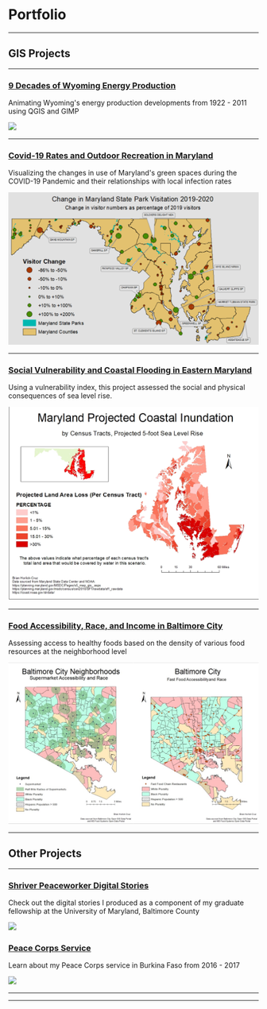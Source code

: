 
# Portfolio

---

## GIS Projects
---

### [9 Decades of Wyoming Energy Production](wyoming_energy/index.md)

Animating Wyoming's energy production developments from 1922 - 2011 using QGIS and GIMP

[<img src="wyoming_energy/wyoming_energy1.gif"/>](wyoming_energy/index.md)

---
### [Covid-19 Rates and Outdoor Recreation in Maryland](covid_mapping/index.md)

Visualizing the changes in use of Maryland's green spaces during the COVID-19 Pandemic and their relationships with local infection rates

[<img src="covid_mapping/mapping covid.png"/>](covid_mapping/index.md)

---
### [Social Vulnerability and Coastal Flooding in Eastern Maryland](coastal_flooding/index.md)

Using a vulnerability index, this project assessed the social and physical consequences of sea level rise.

[<img src="coastal_flooding/Horlick-Cruz_Lab2_five_foot_map.jpg"/>](coastal_flooding/index.md)

---
### [Food Accessibility, Race, and Income in Baltimore City](food_maps/index.md)

Assessing access to healthy foods based on the density of various food resources at the neighborhood level

[<img src="food_maps/food&race.jpg">](food_maps/index.md)

---
## Other Projects
---

### [Shriver Peaceworker Digital Stories](peaceworker/index.md)

Check out the digital stories I produced as a component of my graduate fellowship at the University of Maryland, Baltimore County

[<img src="images/SAM_1360.jpg"/>](peaceworker/index.md)

### [Peace Corps Service](etude_project/project_page.md)

Learn about my Peace Corps service in Burkina Faso from 2016 - 2017

[<img src="images/SAM_1595.jpg"/>](etude_project/project_page.md) 

---


---

